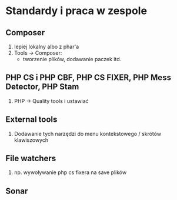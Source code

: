 # Standardy i praca w zespole

## Composer 
1. lepiej lokalny albo z phar'a
1. Tools -> Composer:
   - tworzenie plików, dodawanie paczek itd.

## PHP CS i PHP CBF, PHP CS FIXER, PHP Mess Detector, PHP Stam
1. PHP -> Quality tools i ustawiać 

## External tools 
1. Dodawanie tych narzędzi do menu kontekstowego / skrótów klawiszowych

## File watchers 
1. np. wywoływanie php cs fixera na save plików

## Sonar
